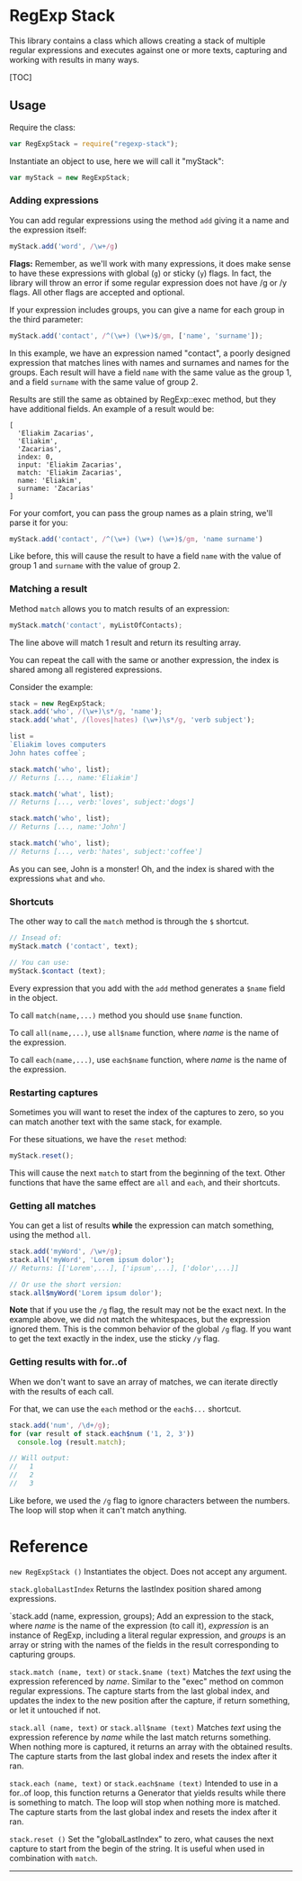 # RegExp Stack

This library contains a class which allows creating a stack of multiple regular expressions and executes against one or more texts, capturing and working with results in many ways.

[TOC]

## Usage

Require the class:
```javascript
var RegExpStack = require("regexp-stack");
```
Instantiate an object to use, here we will call it "myStack":
```javascript
var myStack = new RegExpStack;
```
### Adding expressions
You can add regular expressions using the method `add` giving it a name and the expression itself:
```js
myStack.add('word', /\w+/g)
```
**Flags:** Remember, as we'll work with many expressions, it does make sense to have these expressions with global (`g`) or sticky (`y`) flags. In fact, the library will throw an error if some regular expression does not have /g or /y flags. All other flags are accepted and optional.

If your expression includes groups, you can give a name for each group in the third parameter:
```js
myStack.add('contact', /^(\w+) (\w+)$/gm, ['name', 'surname']);
```
In this example, we have an expression named "contact", a poorly designed expression that matches lines with names and surnames and names for the groups. Each result will have a field `name` with the same value as the group 1, and a field `surname` with the same value of group 2.

Results are still the same as obtained by RegExp::exec method, but they have additional fields. An example of a result would be:
```
[
  'Eliakim Zacarias',
  'Eliakim',
  'Zacarias',
  index: 0,
  input: 'Eliakim Zacarias',
  match: 'Eliakim Zacarias',
  name: 'Eliakim',
  surname: 'Zacarias'
]
```
For your comfort, you can pass the group names as a plain string, we'll parse it for you:
```js
myStack.add('contact', /^(\w+) (\w+) (\w+)$/gm, 'name surname')
```
Like before, this will cause the result to have a field `name` with the value of group 1 and `surname` with the value of group 2.

### Matching a result
Method `match` allows you to match results of an expression:
```js
myStack.match('contact', myListOfContacts);
```
The line above will match 1 result and return its resulting array.

You can repeat the call with the same or another expression, the index is shared among all registered expressions.

Consider the example:
```js
stack = new RegExpStack;
stack.add('who', /(\w+)\s*/g, 'name');
stack.add('what', /(loves|hates) (\w+)\s*/g, 'verb subject');

list =
`Eliakim loves computers
John hates coffee`;

stack.match('who', list);
// Returns [..., name:'Eliakim']

stack.match('what', list);
// Returns [..., verb:'loves', subject:'dogs']

stack.match('who', list);
// Returns [..., name:'John']

stack.match('who', list);
// Returns [..., verb:'hates', subject:'coffee']
```
As you can see, John is a monster! Oh, and the index is shared with the expressions `what` and `who`.

### Shortcuts

The other way to call the `match` method is through the `$` shortcut.

```js
// Insead of:
myStack.match ('contact', text);

// You can use:
myStack.$contact (text);
```

Every expression that you add with the `add` method generates a `$name` field in the object.

To call `match(name,...)` method you should use `$name` function.

To call `all(name,...)`, use `all$name` function, where *name* is the name of the expression.

To call `each(name,...)`, use `each$name` function, where *name* is the name of the expression.

### Restarting captures
Sometimes you will want to reset the index of the captures to zero, so you can match another text with the same stack, for example.

For these situations, we  have the `reset` method:
```js
myStack.reset();
```
This will cause the next `match` to start from the beginning of the text. Other functions that have the same effect are `all` and `each`, and their shortcuts.

### Getting all matches

You can get a list of results **while** the expression can match something, using the method `all`.

```js
stack.add('myWord', /\w+/g);
stack.all('myWord', 'Lorem ipsum dolor');
// Returns: [['Lorem',...], ['ipsum',...], ['dolor',...]]

// Or use the short version:
stack.all$myWord('Lorem ipsum dolor');
```

**Note** that if you use the `/g` flag, the result may not be the exact next. In the example above, we did not match the whitespaces, but the expression ignored them. This is the common behavior of the global `/g` flag. If you want to get the text exactly in the index, use the sticky `/y` flag.

### Getting results with for..of

When we don't want to save an array of matches, we can iterate directly with the results of each call.

For that, we can use the `each` method or the `each$...` shortcut.

```js
stack.add('num', /\d+/g);
for (var result of stack.each$num ('1, 2, 3'))
  console.log (result.match);

// Will output:
//   1
//   2
//   3
```
Like before, we used the `/g` flag to ignore characters between the numbers. The loop will stop when it can't match anything.

# Reference

`new RegExpStack ()`
Instantiates the object. Does not accept any argument.

`stack.globalLastIndex`
Returns the lastIndex position shared among expressions.

`stack.add (name, expression, groups);
Add an expression to the stack, where *name* is the name of the expression (to call it), *expression* is an instance of RegExp, including a literal regular expression, and *groups* is an array or string with the names of the fields in the result corresponding to capturing groups.

`stack.match (name, text)` or `stack.$name (text)`
Matches the *text* using the expression referenced by *name*. Similar to the "exec" method on common regular expressions.
The capture starts from the last global index, and updates the index to the new position after the capture, if return something, or let it untouched if not.

`stack.all (name, text)` or `stack.all$name (text)`
Matches *text* using the expression reference by *name* while the last match returns something. When nothing more is captured, it returns an array with the obtained results.
The capture starts from the last global index and resets the index after it ran.

`stack.each (name, text)` or `stack.each$name (text)`
Intended to use in a for..of loop, this function returns a Generator that yields results while there is something to match. The loop will stop when nothing more is matched.
The capture starts from the last global index and resets the index after it ran.

`stack.reset ()`
Set the "globalLastIndex" to zero, what causes the next capture to start from the begin of the string. It is useful when used in combination with `match`.

-------